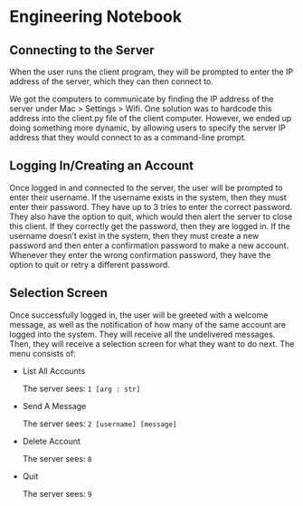# Engineering Notebook #

## Connecting to the Server ##
When the user runs the client program, they will be prompted to enter the IP address of the server, which they can then connect to.

We got the computers to communicate by finding the IP address of the server under Mac > Settings > Wifi. One solution was to hardcode this address into the client.py file of the client computer. However, we ended up doing something more dynamic, by allowing users to specify the server IP address that they would connect to as a command-line prompt.

## Logging In/Creating an Account ##
Once logged in and connected to the server, the user will be prompted to enter their username.
If the username exists in the system, then they must enter their password. They have up to 3 tries to enter the correct password. They also have the option to quit, which would then alert the server to close this client. If they correctly get the password, then they are logged in.
If the username doesn’t exist in the system, then they must create a new password and then enter a confirmation password to make a new account. Whenever they enter the wrong confirmation password, they have the option to quit or retry a different password.

## Selection Screen ##
Once successfully logged in, the user will be greeted with a welcome message, as well as the notification of how many of the same account are logged into the system. They will receive all the undelivered messages. Then, they will receive a selection screen for what they want to do next. The menu consists of:

- List All Accounts

    The server sees: `1 [arg : str]`

- Send A Message

    The server sees: `2 [username] [message]`

- Delete Account

    The server sees: `8`

- Quit

    The server sees: `9`